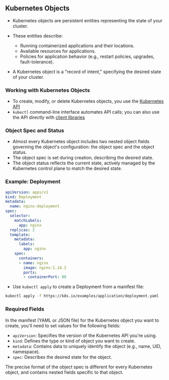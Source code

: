## Kubernetes Objects

- Kubernetes objects are persistent entities representing the state of your cluster.
- These entities describe:
  - Running containerized applications and their locations.
  - Available resources for applications.
  - Policies for application behavior (e.g., restart policies, upgrades, fault-tolerance).

- A Kubernetes object is a "record of intent," specifying the desired state of your cluster.

### Working with Kubernetes Objects

- To create, modify, or delete Kubernetes objects, you use the [Kubernetes API](https://kubernetes.io/docs/reference/kubernetes-api/)
- `kubectl` command-line interface automates API calls; you can also use the API directly with [client libraries](https://kubernetes.io/docs/reference/using-api/client-libraries/)

### Object Spec and Status

- Almost every Kubernetes object includes two nested object fields governing the object's configuration: the object spec and the object status.
- The object spec is set during creation, describing the desired state.
- The object status reflects the current state, actively managed by the Kubernetes control plane to match the desired state.

### Example: Deployment

```yaml
apiVersion: apps/v1
kind: Deployment
metadata:
  name: nginx-deployment
spec:
  selector:
    matchLabels:
      app: nginx
  replicas: 2
  template:
    metadata:
      labels:
        app: nginx
    spec:
      containers:
      - name: nginx
        image: nginx:1.14.2
        ports:
        - containerPort: 80
```
-   Use `kubectl apply` to create a Deployment from a manifest file:
``` bash
kubectl apply -f https://k8s.io/examples/application/deployment.yaml
```

### Required Fields

In the manifest (YAML or JSON file) for the Kubernetes object you want to create, you'll need to set values for the following fields:

-   `apiVersion`: Specifies the version of the Kubernetes API you're using.
-   `kind`: Defines the type or kind of object you want to create.
-   `metadata`: Contains data to uniquely identify the object (e.g., name, UID, namespace).
-   `spec`: Describes the desired state for the object.

The precise format of the object spec is different for every Kubernetes object, and contains nested fields specific to that object.
